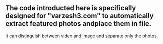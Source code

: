 #
## The code introducted here is specifically designed for "varzesh3.com" to automatically extract featured photos andplace them in file.

It can distinguish between video and image and separate only the photos.
